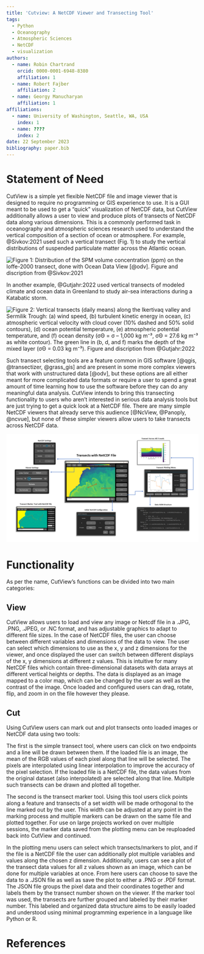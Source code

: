 ```yaml
---
title: 'Cutview: A NetCDF Viewer and Transecting Tool'
tags:
  - Python
  - Oceanography
  - Atmospheric Sciences
  - NetCDF
  - visualization
authors:
  - name: Robin Chartrand
    orcid: 0000-0001-6948-8380
    affiliation: 1
  - name: Robert Fajber
    affiliation: 2
  - name: Georgy Manucharyan
    affiliation: 1
affiliations:
  - name: University of Washington, Seattle, WA, USA
    index: 1
  - name: ????
    index: 2
date: 22 September 2023
bibliography: paper.bib
---
```


# Statement of Need

CutView is a simple yet flexible NetCDF file and image viewer that is designed to require no programming or GIS 
experience to use. It is a GUI meant to be used to get a “quick” visualization of NetCDF data, but CutView additionally 
allows a user to view and produce plots of transects of NetCDF data along various dimensions. This is a commonly 
performed task in oceanography and atmospheric sciences research used to understand the vertical composition of a 
section of ocean or atmosphere. For example, @Sivkov:2021 used such a vertical transect (Fig. 1) to study 
the vertical distributions of suspended particulate matter across the Atlantic ocean.

![Figure 1: Distribution of the SPM volume concentration (ppm) on the Ioffe-2000 transect, done with Ocean Data View 
[@odv]. Figure and discription from @Sivkov:2021](figure1.png)

In another example, @Gutjahr:2022 used vertical transects of modeled climate and ocean data in Greenland to 
study air-sea interactions during a Katabatic storm.

![Figure 2: Vertical transects (daily means) along the Ikertivaq valley and Sermilik Trough: (a) wind speed, (b) 
turbulent kinetic energy in ocean, (c) atmospheric vertical velocity with cloud cover (10% dashed and 50% solid 
contours), (d) ocean potential temperature, (e) atmospheric potential temperature, and (f) ocean density (σΘ = σ – 1,000 
kg m⁻³, σΘ = 27.6 kg m⁻³ as white contour). The green line in (b, d, and f) marks the depth of the mixed layer (σΘ = 0.03 
kg m⁻³). Figure and discription from @Gutjahr:2022](figure2.png)

Such transect selecting tools are a feature common in GIS software [@qgis, @transectizer, @grass_gis] and are present in 
some more complex viewers that work with unstructured data [@odv], but these options are all either meant for more 
complicated data formats or require a user to spend a great amount of time learning how to use the software before they 
can do any meaningful data analysis. CutView intends to bring this transecting functionality to users who aren’t 
interested in serious data analysis tools but are just trying to get a quick look at a NetCDF file. There are many 
simple NetCDF viewers that already serve this audience [@NcView, @Panoply, @ncvue], but none of these simpler viewers 
allow users to take transects across NetCDF data.

![Figure 3: An overview graphic of the various functionalities of CutView.](cutviewgraphic.png)

# Functionality

As per the name, CutView’s functions can be divided into two main categories:

## View

CutView allows users to load and view any image or Netcdf file in a .JPG, .PNG, .JPEG, or .NC format, and has adjustable 
graphics to adapt to different file sizes. In the case of NetCDF files, the user can choose between different variables 
and dimensions of the data to view. The user can select which dimensions to use as the x, y and z dimensions for the 
viewer, and once displayed the user can switch between different displays of the x, y dimensions at different z values. 
This is intuitive for many NetCDF files which contain three-dimensional datasets with data arrays at different vertical 
heights or depths. The data is displayed as an image mapped to a color map, which can be changed by the user as well as 
the contrast of the image. Once loaded and configured users can drag, rotate, flip, and zoom in on the file however they 
please.

## Cut

Using CutView users can mark out and plot transects onto loaded images or NetCDF data using two tools:

The first is the simple transect tool, where users can click on two endpoints and a line will be drawn between them. If the loaded file is an image, the mean of the RGB values of each pixel along that line will be selected. The pixels are interpolated using linear interpolation to improve the accuracy of the pixel selection. If the loaded file is a NetCDF file, the data values from the original dataset (also interpolated) are selected along that line. Multiple such transects can be drawn and plotted all together. 

The second is the transect marker tool. Using this tool users click points along a feature and transects of a set width will be made orthogonal to the line marked out by the user. This width can be adjusted at any point in the marking process and multiple markers can be drawn on the same file and plotted together. For use on large projects worked on over multiple sessions, the marker data saved from the plotting menu can be reuploaded back into CutView and continued.

In the plotting menu users can select which transects/markers to plot, and if the file is a NetCDF file the user can additionally plot multiple variables and values along the chosen z dimension. Additionally, users can see a plot of the transect data values for all z values shown as an image, which can be done for multiple variables at once. From here users can choose to save the data to a .JSON file as well as save the plot to either a .PNG or .PDF format. The JSON file groups the pixel data and their coordinates together and labels them by the transect number shown on the viewer. If the marker tool was used, the transects are further grouped and labeled by their marker number. This labeled and organized data structure aims to be easily loaded and understood using minimal programming experience in a language like Python or R.


# References